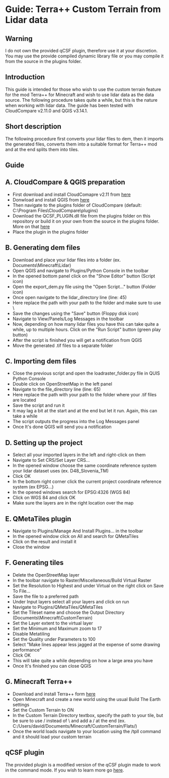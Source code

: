 Guide: Terra++ Custom Terrain from Lidar data
=============================================

Warning
-------
I do not own the provided qCSF plugin, therefore use it at your discretion. You may use the provide compiled dynamic library file or you may compile it from the source in the plugins folder.

Introduction
------------

This guide is intended for those who wish to use the custom terrain feature for the mod Terra++ for Minecraft and wish to use lidar data as the data source. The following procedure takes quite a while, but this is the nature when working with lidar data. The guide has been tested with CloudCompare v2.11.0 and QGIS v3.14.1.

Short description
-----------------

The following procedure first converts your lidar files to dem, then it imports the generated files, converts them into a suitable format for Terra++ mod and at the end splits them into tiles.

Guide
-----

A. CloudCompare & QGIS preparation
----------------------------------

- First download and install CloudComapre v2.11 from [here](https://www.danielgm.net/cc)
- Donwload and install QGIS from [here]()
- Then navigate to the plugins folder of CloudCompare (default: C:\Program Files\CloudCompare\plugins)
- Download the QCSF_PLUGIN.dll file from the plugins folder on this repository or build it on your own from the source in the plugins folder. More on that [here](https://github.com/CloudCompare/CloudCompare)
- Place the plugin in the plugins folder

B. Generating dem files
-----------------------
- Download and place your lidar files into a folder (ex. Documents\Minecraft\Lidar)
- Open QGIS and navigate to Plugins/Python Console in the toolbar
- In the opened bottom panel click on the "Show Editor" button (Script icon)
- Open the export_dem.py file using the "Open Script..." button (Folder icon)
- Once open navigate to the lidar_directory line (line: 45)
- Here replace the path with your path to the folder and make sure to use \\
- Save the changes using the "Save" button (Floppy disk icon)
- Navigate to View/Panels/Log Messages in the toolbar
- Now, depending on how many lidar files you have this can take quite a while, up to multiple hours. Click on the "Run Script" button (green play button)
- After the script is finished you will get a notification from QGIS
- Move the generated .tif files to a separate folder

C. Importing dem files
----------------------
- Close the previous script and open the loadraster_folder.py file in QUIS Python Console
- Double click on OpenStreetMap in the left panel
- Navigate to the file_directory line (line: 65)
- Here replace the path with your path to the folder where your .tif files are located
- Save the script and run it
- It may lag a bit at the start and at the end but let it run. Again, this can take a while
- The script outputs the progress into the Log Messages panel
- Once It's done QGIS will send you a notification

D. Setting up the project
-------------------------
- Select all your imported layers in the left and right-click on them
- Navigate to Set CRS/Set Layer CRS...
- In the opened window choose the same coordinate reference system your lidar dataset uses (ex. D48_Slovenia_TM)
- Click OK
- In the bottom right corner click the current project coordinate reference system (ex EPSG...)
- In the opened windows search for EPSG:4326 (WGS 84)
- Click on WGS 84 and click OK
- Make sure the layers are in the right location over the map

E. QMetaTiles plugin
--------------------
- Navigate to Plugins/Manage And Install Plugins... in the toolbar
- In the opened window click on All and search for QMetaTiles
- Click on the result and install it
- Close the window

F. Generating tiles
-------------------
- Delete the OpenStreetMap layer
- In the toolbar navigate to Raster/Miscellaneous/Build Virtual Raster
- Set the Resolution to Highest and under Virtual on the right click on Save To File...
- Save the file to a preferred path
- Under Input layers select all your layers and click on run
- Navigate to Plugins/QMetaTiles/QMetaTiles
- Set the Tileset name and choose the Output Directory (Documents\Minecraft\CustomTerrain)
- Set the Layer extent to the virtual layer
- Set the Minimum and Maximum zoom to 17
- Disable Metatiling
- Set the Quality under Parameters to 100
- Select "Make lines appear less jagged at the expense of some drawing performance"
- Click OK
- This will take quite a while depending on how a large area you have
- Once It's finished you can close QGIS

G. Minecraft Terra++
--------------------
- Download and install Terra++ form [here](https://github.com/bitbyte2015/terraplusplus/releases)
- Open Minecraft and create a new world using the usual Build The Earth settings
- Set the Custom Terrain to ON
- In the Custom Terrain Directory textbox, specify the path to your tile, but be sure to use / instead of \ and add a / at the end (ex. C:/Users/david/Documents/Minecraft/CustomTerrain/Flats/)
- Once the world loads navigate to your location using the /tpll command and it should load your custom terrain

qCSF plugin
-----------

The provided plugin is a modified version of the qCSF plugin made to work in the command mode. If you wish to learn more go [here](https://github.com/DavixDevelop/TerraLidar/tree/master/qCSF).

